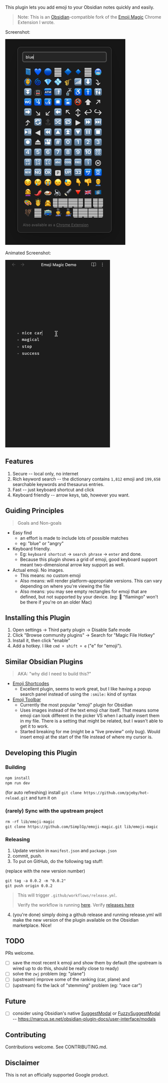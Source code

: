 This plugin lets you add emoji to your Obsidian notes quickly and easily.

> Note: This is an [Obsidian](https://obsidian.md/)-compatible fork of the [Emoji Magic](https://github.com/SimplGy/emoji-magic) Chrome Extension I wrote.

Screenshot:

![screenshot](./screenshots/emoji-magic-blue.png?raw=true)

Animated Screenshot:

![gif in action](./screenshots/emoji-magic-obsidian-2.gif?raw=true)

## Features

1. Secure -- local only, no internet
2. Rich keyword search -- the dictionary contains `1,812` emoji and `199,658` searchable keywords and thesaurus entries.
3. Fast -- just keyboard shortcut and click
4. Keyboard friendly -- arrow keys, tab, however you want.

## Guiding Principles
> Goals and Non-goals

* Easy find
  * an effort is made to include lots of possible matches
  * eg: "blue" or "angry"
* Keyboard friendly.
  * Eg: `keyboard shortcut` -> `search phrase` -> `enter` and done.
  * Because this plugin shows a grid of emoji, good keyboard support meant two-dimensional arrow key support as well.
* Actual emoji. No images.
  * This means: no custom emoji
  * Also means: will render platform-appropriate versions. This can vary depending on where you're viewing the file
  * Also means: you may see empty rectangles for emoji that are defined, but not supported by your device. (eg: 🦩 "flamingo" won't be there if you're on an older Mac)

## Installing this Plugin

1. Open settings -> Third party plugin -> Disable Safe mode
1. Click "Browse community plugins" -> Search for "Magic File Hotkey"
1. Install it, then click "enable"
1. Add a hotkey. I like `cmd + shift + e` ("e" for "emoji").

## Similar Obsidian Plugins

> AKA: "why did I need to build this?"

* [Emoji Shortcodes](https://github.com/phibr0/obsidian-emoji-shortcodes)
  * Excellent plugin, seems to work great, but I like having a popup search panel instead of using the `:smile:` kind of syntax
* [Emoji Toolbar](https://github.com/oliveryh/obsidian-emoji-toolbar)
  * Currently the most popular "emoji" plugin for Obsidian
  * Uses images instead of the text emoji char itself. That means some emoji can look different in the picker VS when I actually insert them in my file. There is a setting that might be related, but I wasn't able to get it to work.
  * Started breaking for me (might be a "live preview" only bug). Would insert emoji at the start of the file instead of where my cursor is.



## Developing this Plugin

### Building

```
npm install
npm run dev
```

(for auto refreshing) install `git clone https://github.com/pjeby/hot-reload.git` and turn it on

### (rarely) Sync with the upstream project

```
rm -rf lib/emoji-magic
git clone https://github.com/SimplGy/emoji-magic.git lib/emoji-magic
```

### Releasing

1. Update version in `manifest.json` and `package.json`
2. commit, push.
3. To put on GitHub, do the following tag stuff:

(replace with the new version number)

```
git tag -a 0.0.2 -m "0.0.2"
git push origin 0.0.2
```

> This will trigger `.github/workflows/release.yml`.
> 
> Verify the workflow is running [here](https://github.com/SimplGy/obsidian-open-file-by-magic-date/actions).
> Verify [releases here](https://github.com/SimplGy/obsidian-open-file-by-magic-date/releases)

4. (you're done) simply doing a github release and running release.yml will make the new version of the plugin available on the Obsidian marketplace. Nice!



## TODO
PRs welcome.

- [ ] save the most recent k emoji and show them by default (the upstream is wired up to do this, should be really close to ready)
- [ ] solve the `zwj` problem (eg: "plane")
- [ ] (upstream) improve some of the ranking (car, plane) and 
- [ ] (upstream) fix the lack of "stemming" problem (eg: "race car")

## Future
- [ ] consider using Obsidian's native [SuggestModal](https://marcus.se.net/obsidian-plugin-docs/reference/typescript/classes/SuggestModal) or [FuzzySuggestModal](https://marcus.se.net/obsidian-plugin-docs/reference/typescript/classes/FuzzySuggestModal) -- https://marcus.se.net/obsidian-plugin-docs/user-interface/modals




## Contributing

Contributions welcome. See CONTRIBUTING.md.

## Disclaimer

This is not an officially supported Google product.